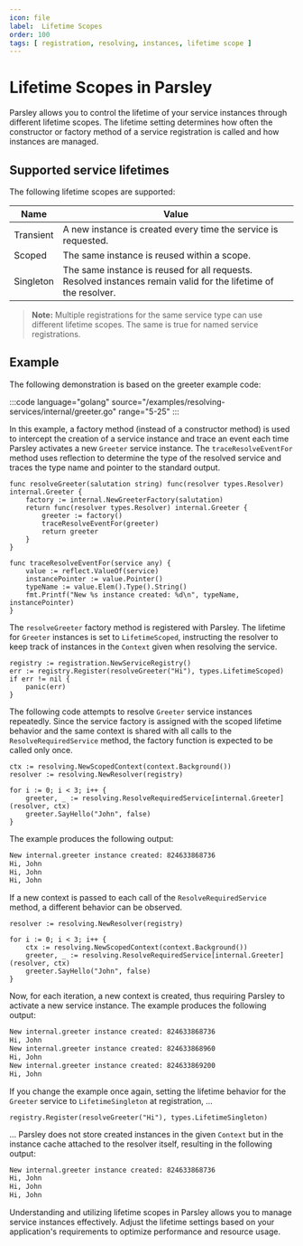 ```yaml
---
icon: file
label:  Lifetime Scopes
order: 100
tags: [ registration, resolving, instances, lifetime scope ]
---
```

# Lifetime Scopes in Parsley

Parsley allows you to control the lifetime of your service instances through different lifetime scopes. The lifetime setting determines how often the constructor or factory method of a service registration is called and how instances are managed. 

## Supported service lifetimes

The following lifetime scopes are supported:

Name | Value
---  | ---
Transient | A new instance is created every time the service is requested.
Scoped | The same instance is reused within a scope.
Singleton | The same instance is reused for all requests. Resolved instances remain valid for the lifetime of the resolver.

> **Note:** Multiple registrations for the same service type can use different lifetime scopes. The same is true for named service registrations.

## Example

The following demonstration is based on the greeter example code:

:::code language="golang" source="/examples/resolving-services/internal/greeter.go" range="5-25" :::

In this example, a factory method (instead of a constructor method) is used to intercept the creation of a service instance and trace an event each time Parsley activates a new `Greeter` service instance. The `traceResolveEventFor` method uses reflection to determine the type of the resolved service and traces the type name and pointer to the standard output.

```golang
func resolveGreeter(salutation string) func(resolver types.Resolver) internal.Greeter {
	factory := internal.NewGreeterFactory(salutation)
	return func(resolver types.Resolver) internal.Greeter {
		greeter := factory()
		traceResolveEventFor(greeter)
		return greeter
	}
}

func traceResolveEventFor(service any) {
	value := reflect.ValueOf(service)
	instancePointer := value.Pointer()
	typeName := value.Elem().Type().String()
	fmt.Printf("New %s instance created: %d\n", typeName, instancePointer)
}
```

The `resolveGreeter` factory method is registered with Parsley. The lifetime for `Greeter` instances is set to `LifetimeScoped`, instructing the resolver to keep track of instances in the `Context` given when resolving the service.

```golang
registry := registration.NewServiceRegistry()
err := registry.Register(resolveGreeter("Hi"), types.LifetimeScoped)
if err != nil {
    panic(err)
}
```

The following code attempts to resolve `Greeter` service instances repeatedly. Since the service factory is assigned with the scoped lifetime behavior and the same context is shared with all calls to the `ResolveRequiredService` method, the factory function is expected to be called only once.

```golang
ctx := resolving.NewScopedContext(context.Background())
resolver := resolving.NewResolver(registry)

for i := 0; i < 3; i++ {
    greeter, _ := resolving.ResolveRequiredService[internal.Greeter](resolver, ctx)
    greeter.SayHello("John", false)
}
```

The example produces the following output:

```sh
New internal.greeter instance created: 824633868736
Hi, John
Hi, John
Hi, John
```

If a new context is passed to each call of the `ResolveRequiredService` method, a different behavior can be observed.

```golang
resolver := resolving.NewResolver(registry)

for i := 0; i < 3; i++ {
    ctx := resolving.NewScopedContext(context.Background())
    greeter, _ := resolving.ResolveRequiredService[internal.Greeter](resolver, ctx)
    greeter.SayHello("John", false)
}
```

Now, for each iteration, a new context is created, thus requiring Parsley to activate a new service instance. The example produces the following output:

```sh
New internal.greeter instance created: 824633868736
Hi, John
New internal.greeter instance created: 824633868960
Hi, John
New internal.greeter instance created: 824633869200
Hi, John
```

If you change the example once again, setting the lifetime behavior for the `Greeter` service to `LifetimeSingleton` at registration, ...

```golang
registry.Register(resolveGreeter("Hi"), types.LifetimeSingleton)
```

... Parsley does not store created instances in the given `Context` but in the instance cache attached to the resolver itself, resulting in the following output:

```sh
New internal.greeter instance created: 824633868736
Hi, John
Hi, John
Hi, John
```

Understanding and utilizing lifetime scopes in Parsley allows you to manage service instances effectively. Adjust the lifetime settings based on your application's requirements to optimize performance and resource usage.